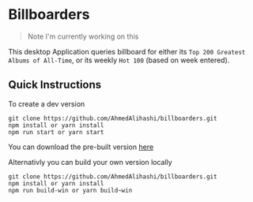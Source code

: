 # Billboarders
> Note I'm currently working on this  

 This desktop Application queries billboard for either its `Top 200 Greatest Albums of All-Time`, or its weekly `Hot 100` (based on week entered).


## Quick Instructions

To create a dev version
```
git clone https://github.com/AhmedAlihashi/billboarders.git
npm install or yarn install
npm run start or yarn start
```

You can download the pre-built version [here](https://mega.nz/file/ijQ3RYTQ#Z5plqMR5-gLxG0MgneCWZTDz2GbedujV_1azbqPYx7I)

Alternativly you can build your own version locally   

```
git clone https://github.com/AhmedAlihashi/billboarders.git
npm install or yarn install
npm run build-win or yarn build~win
```
